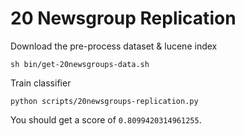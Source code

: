 # 20 Newsgroup Replication

Download the pre-process dataset & lucene index
```
sh bin/get-20newsgroups-data.sh
```

Train classifier
```
python scripts/20newsgroups-replication.py
```

You should get a score of `0.8099420314961255`.
